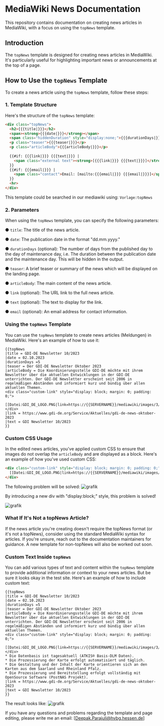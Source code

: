 # MediaWiki News Documentation

This repository contains documentation on creating news articles in MediaWiki, with a focus on using the `topNews` template.

## Introduction

The `topNews` template is designed for creating news articles in MediaWiki. It's particularly useful for highlighting important news or announcements at the top of a page.

## How to Use the `topNews` Template

To create a news article using the `topNews` template, follow these steps:

### 1. Template Structure

Here's the structure of the `topNews` template:

```html
<div class="topNews">
  <h2>{{{title|}}}</h2>
  <span><strong>{{{date|}}}</strong></span>
  <span class="hiddenDuration" style="display:none;">{{{durationDays|}}}</span>
  <p class="teaser">{{{teaser|}}}</p>
  <p class="articleBody">{{{articleBody|}}}</p>
  
  {{#if: {{{link|}}} {{{text|}}} | 
    <span class="external text"><strong>[{{{link|}}} {{{text|}}}]</strong></span>
  }}
  {{#if: {{{email|}}} | 
    <span class="contact">Email: [mailto:{{{email|}}} {{{email|}}}]</span>
  }}
  <hr>
</div>
```
This template could be searched in our mediawiki using: `Vorlage:topNews`

### 2. Parameters

When using the `topNews` template, you can specify the following parameters:

● `title`: The title of the news article.

● `date`: The publication date in the format "dd.mm.yyyy."

● `durationDays` (optional): The number of days from the published day to the day of maintenance day, i.e. The duration between the publication date and the maintenance day. This will be hidden in the output.

● `teaser`: A brief teaser or summary of the news which will be displayed on the landing page.

● `articleBody`: The main content of the news article.

● `link` (optional): The URL link to the full news article.

● `text` (optional): The text to display for the link.

● `email` (optional): An email address for contact information.

### Using the `topNews` Template

You can use the `topNews` template to create news articles (Meldungen) in MediaWiki. Here's an example of how to use it:

```plaintext
{{topNews
|title = GDI-DE Newsletter 10/2023 
|date = 02.10.2023
|durationDays =5
|teaser = Der GDI-DE Newsletter Oktober 2023
|articleBody = Die Koordinierungsstelle GDI-DE möchte mit ihrem Newsletter über die aktuellen Entwicklungen in der GDI-DE unterrichten. Der GDI-DE Newsletter erscheint seit 2006 in regelmäßigen Abständen und informiert kurz und bündig über allen aktuellen Themen.
<div class="custom-link" style="display: block; margin: 0; padding: 0;">
  [[Datei:GDI_DE_LOGO.PNG|link=https://{{SERVERNAME}}/mediawiki/images/3/3d/GDI_DE_LOGO.PNG|rahmenlos|300px]]
</div>
|link = https://www.gdi-de.org/Service/Aktuelles/gdi-de-news-oktober-2023
|text = GDI Newsletter 10/2023
}} 

```

### Custom CSS Usage

In the edited news articles, you've applied custom CSS to ensure that images do not overlap the `articleBody` and are displayed as a block. Here's an example of how you've used custom CSS:

```html
<div class="custom-link" style="display: block; margin: 0; padding: 0;">
  [[Datei:GDI_DE_LOGO.PNG|link=https://{{SERVERNAME}}/mediawiki/images/3/3d/GDI_DE_LOGO.PNG|rahmenlos|300px]]
</div>
```
The following problem will be solved: 
![grafik](https://github.com/dpakprajul/landing_page/assets/38970123/d4d98389-be60-463c-b2bb-17b35288d45d)


By introducing a new div with "display:block;" style, this problem is solved!

![grafik](https://github.com/dpakprajul/landing_page/assets/38970123/b3fee446-0ea0-489d-a688-0415376c6365)


### What If It's Not a topNews Article?

If the news article you're creating doesn't require the topNews format (or it's not a topNews), consider using the standard MediaWiki syntax for articles. If you're unsure, reach out to the documentation maintainers for guidance. A new template for non-topNews will also be worked out soon.

### Custom Text Inside `topNews`

You can add various types of text and content within the `topNews` template to provide additional information or context to your news articles. But be sure it looks okay in the test site. Here's an example of how to include custom text:

```plaintext
{{topNews
|title = GDI-DE Newsletter 10/2023 
|date = 02.10.2023
|durationDays =5
|teaser = Der GDI-DE Newsletter Oktober 2023
|articleBody = Die Koordinierungsstelle GDI-DE möchte mit ihrem Newsletter über die aktuellen Entwicklungen in der GDI-DE unterrichten. Der GDI-DE Newsletter erscheint seit 2006 in regelmäßigen Abständen und informiert kurz und bündig über allen aktuellen Themen.
<div class="custom-link" style="display: block; margin: 0; padding: 0;">
  [[Datei:GDI_DE_LOGO.PNG|link=https://{{SERVERNAME}}/mediawiki/images/3/3d/GDI_DE_LOGO.PNG|rahmenlos|300px]]
</div>
* Die Datenbasis ist tagesaktuell (ATKIS® Basis-DLM Daten).
* Die Prozessierung der Karte erfolgt automatisiert und täglich.
* Die Gestaltung und der Inhalt der Karte orientieren sich an den Karten aus dem Saarland und Rheinland Pfalz.
* Die Prozessierung und Bereitstellung erfolgt vollständig mit OpenSource Software (PostNAS Projekt).
|link = https://www.gdi-de.org/Service/Aktuelles/gdi-de-news-oktober-2023
|text = GDI Newsletter 10/2023
}} 
```

The result looks like: 
![grafik](https://github.com/dpakprajul/landing_page/assets/38970123/481b1e5c-9b45-4cea-8e96-8493b3368d92)


If you have any questions and problems regarding the template and page editing, please write me an email: [Deepak.Parajuli@hvbg.hessen.de]

